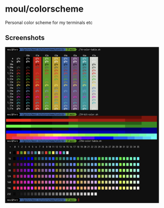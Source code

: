 # moul/colorscheme
Personal color scheme for my terminals etc

## Screenshots

![](./assets/term.jpg)
